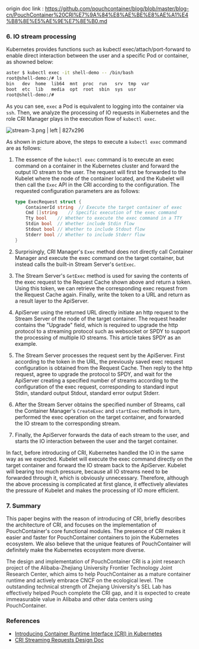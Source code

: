 origin doc link : https://github.com/pouchcontainer/blog/blob/master/blog-cn/PouchContainer%20CRI%E7%9A%84%E8%AE%BE%E8%AE%A1%E4%B8%8E%E5%AE%9E%E7%8E%B0.md


### 6. IO stream processing

Kubernetes provides functions such as kubectl exec/attach/port-forward to enable direct interaction between the user and a specific Pod or container, as showned below:

```sh
aster $ kubectl exec -it shell-demo -- /bin/bash
root@shell-demo:/# ls
bin   dev  home  lib64  mnt  proc  run   srv  tmp  var
boot  etc  lib   media  opt  root  sbin  sys  usr
root@shell-demo:/#
```

As you can see, `exec` a Pod is equivalent to logging into the container via `ssh`. Then, we analyze the processing of IO requests in Kubernetes and the role CRI Manager plays in the execution flow of `kubectl exec`.


![stream-3.png | left | 827x296](https://cdn.yuque.com/lark/0/2018/png/103564/1527478375654-1c891ac5-7dd0-4432-9f72-56c4feb35ac6.png "")


As shown in picture above, the steps to execute a `kubectl exec` command are as follows:

1. The essence of the `kubectl exec` command is to execute an exec command on a container in the Kubernetes cluster and forward the output IO stream to the user. The request will first be forwarded to the Kubelet where the node of the container located, and the Kubelet will then call the `Exec` API in the CRI according to the configuration. The requested configuration parameters are as follows:
    
    ```go
    type ExecRequest struct {
    	ContainerId string	// Execute the target container of exec
    	Cmd []string	// Specific execution of the exec command
    	Tty bool	// Whether to execute the exec command in a TTY
    	Stdin bool	// Whether include Stdin flow
    	Stdout bool	// Whether to include Stdout flow
    	Stderr bool	// Whether to include Stderr flow 
    }
    ```
2. Surprisingly, CRI Manager's `Exec` method does not directly call Container Manager and execute the exec command on the target container, but instead calls the built-in Stream Server's `GetExec`.
3. The Stream Server's `GetExec` method is used for saving the contents of the exec request to the Request Cache shown above and return a token. Using this token, we can retrieve the corresponding exec request from the Request Cache again. Finally, write the token to a URL and return as a result layer to the ApiServer.
4. ApiServer using the returned URL directly initiate an http request to the Stream Server of the node of the target container. The request header contains the "Upgrade" field, which is required to upgrade the http protocol to a streaming protocol such as websocket or SPDY to support the processing of multiple IO streams. This article takes SPDY as an example.
5. The Stream Server processes the request sent by the ApiServer. First according to the token in the URL, the previously saved exec request configuration is obtained from the Request Cache. Then reply to the http request, agree to upgrade the protocol to SPDY, and wait for the ApiServer creating a specified number of streams according to the configuration of the exec request, corresponding to standard input Stdin, standard output Stdout, standard error output Stderr.
6. After the Stream Server obtains the specified number of Streams, call the Container Manager's `CreateExec` and `startExec` methods in turn, performed the exec operation on the target container, and forwarded the IO stream to the corresponding stream.
7. Finally, the ApiServer forwards the data of each stream to the user, and starts the IO interaction between the user and the target container.

In fact, before introducing of CRI, Kubernetes handled the IO in the same way as we expected. Kubelet will execute the exec command directly on the target container and forward the IO stream back to the ApiServer. Kubelet will bearing too much pressure, because all IO streams need to be forwarded through it, which is obviously unnecessary. Therefore, although the above processing is complicated at first glance, it effectively alleviates the pressure of Kubelet and makes the processing of IO more efficient.

### 7. Summary

This paper begins with the reason of introducing of CRI, briefly describes the architecture of CRI, and focuses on the implementation of PouchContainer's core functional modules. The presence of CRI makes it easier and faster for PouchContainer containers to join the Kubernetes ecosystem. We also believe that the unique features of PouchContainer will definitely make the Kubernetes ecosystem more diverse.

<span data-type="color" style="color:rgb(38, 38, 38)"><span data-type="background" style="background-color:rgb(255, 255, 255)"> The design and implementation of PouchContainer CRI is a joint research project of the Alibaba-Zhejiang University Frontier Technology Joint Research Center, which aims to help PouchContainer as a mature container runtime and actively embrace CNCF on the ecological level. The outstanding technical strength of Zhejiang University's SEL Lab has effectively helped Pouch complete the CRI gap, and it is expected to create immeasurable value in Alibaba and other data centers using PouchContainer.</span></span>

### References

* [Introducing Container Runtime Interface (CRI) in Kubernetes](https://kubernetes.io/blog/2016/12/container-runtime-interface-cri-in-kubernetes/)
* [CRI Streaming Requests Design Doc](https://docs.google.com/document/d/1OE_QoInPlVCK9rMAx9aybRmgFiVjHpJCHI9LrfdNM_s/edit#)
